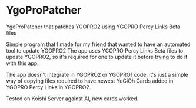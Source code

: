 # YgoProPatcher
YgoProPatcher that patches YGOPRO2 using YGOPRO Percy Links Beta files

Simple program that I made for my friend that wanted to have an automated tool to update YGOPRO2
The app uses YGOPRO Percy Links Beta files to update YGOPRO2,
so it's required for one to update it before trying to do it with this app.

The app doesn't integrate in YGOPRO2 or YGOPRO1 code, it's just a simple way of copying files required to have newest YuGiOh Cards
added in YGOPRO Percy Links in YGOPRO2.

Tested on Koishi Server against AI, new cards worked.

